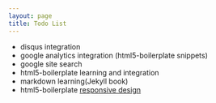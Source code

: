 ```yaml
---
layout: page
title: Todo List
---
```


* disqus integration
* google analytics integration (html5-boilerplate snippets)
* google site search
* html5-boilerplate learning and integration
* markdown learning(Jekyll book)
* html5-boilerplate [responsive design](http://verekia.com/initializr/responsive-template)
